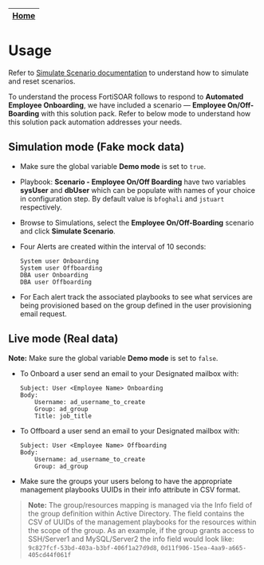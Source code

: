 | [Home](https://github.com/fortinet-fortisoar/solution-pack-employee-onboarding/blob/release/1.0.0/README.md) |
|--------------------------------------------|

# Usage

Refer to [Simulate Scenario documentation](https://github.com/fortinet-fortisoar/solution-pack-soc-simulator/tree/release/1.0.2) to understand how to simulate and reset scenarios.

To understand the process FortiSOAR follows to respond to **Automated Employee Onboarding**, we have included a scenario &mdash; **Employee On/Off-Boarding** with this solution pack. Refer to below mode to understand how this solution pack automation addresses your needs.

## Simulation mode (Fake mock data)
    
*   Make sure the global variable **Demo mode** is set to `true`. 
*   Playbook: **Scenario - Employee On/Off Boarding** have two variables **sysUser** and **dbUser** which can be populate with names of your choice in configuration step. By default value is `bfoghali` and `jstuart` respectively.


*   Browse to Simulations, select the **Employee On/Off-Boarding** scenario and click **Simulate Scenario**.
*   Four Alerts are created within the interval of 10 seconds:
 
        System user Onboarding
        System user Offboarding
        DBA user Onboarding
        DBA user Offboarding
*    For Each alert track the associated playbooks to see what services are being provisioned based on the group defined in the user provisioning email request.

## Live mode (Real data)

**Note:** Make sure the global variable **Demo mode** is set to `false`.
*   To Onboard a user send an email to your Designated mailbox with:

        Subject: User <Employee Name> Onboarding
        Body:
            Username: ad_username_to_create
            Group: ad_group
            Title: job_title
            
*   To Offboard a user send an email to your Designated mailbox with:
    
        Subject: User <Employee Name> Offboarding
        Body:
            Username: ad_username_to_create
            Group: ad_group

* Make sure the groups your users belong to have the appropriate management playbooks UUIDs in their info attribute in CSV format.
> **Note:** The group/resources mapping is managed via the Info field of the group definition within Active Directory. The field contains the CSV of UUIDs of the management playbooks for the resources within the scope of the group. As an example, if the group grants access to SSH/Server1 and MySQL/Server2 the info field would look like: `9c827fcf-53bd-403a-b3bf-406f1a27d9d8`, `0d11f906-15ea-4aa9-a665-405cd44f061f`
